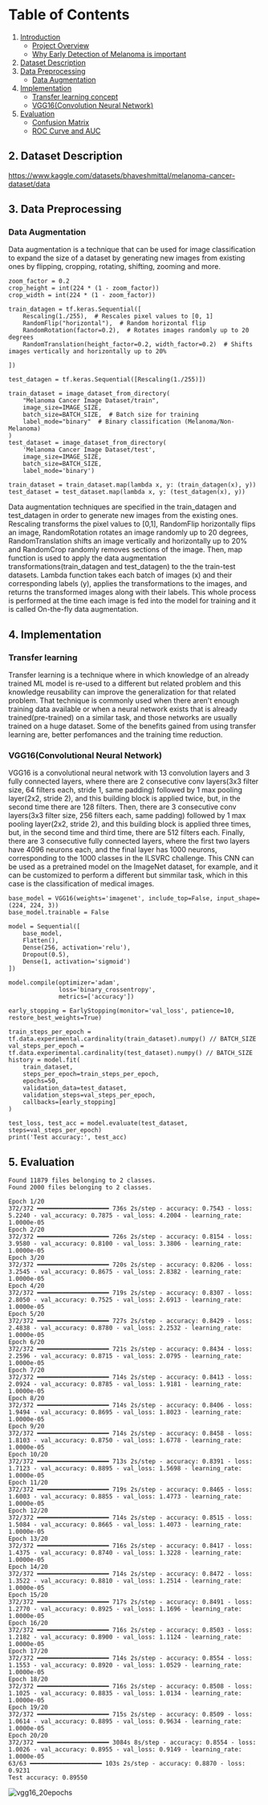 

# Table of Contents

1. [Introduction](#intro)
   - [Project Overview](#overview)
   - [Why Early Detection of Melanoma is important](#)
2. [Dataset Description](#data-descr)
3. [Data Preprocessing](#preprocessing)
   - [Data Augmentation](#)
4. [Implementation](#implementation)
   - [Transfer learning concept](#)
   - [VGG16(Convolution Neural Network)](#)
5. [Evaluation](#)
   - [Confusion Matrix](#)
   - [ROC Curve and AUC](#)





## 2. Dataset Description
https://www.kaggle.com/datasets/bhaveshmittal/melanoma-cancer-dataset/data

## 3. Data Preprocessing

### Data Augmentation
Data augmentation is a technique that can be used for image classification to expand the size of a dataset by generating new images from existing ones by flipping, cropping, rotating, shifting, zooming and more.
```
zoom_factor = 0.2
crop_height = int(224 * (1 - zoom_factor))
crop_width = int(224 * (1 - zoom_factor))

train_datagen = tf.keras.Sequential([
    Rescaling(1./255),  # Rescales pixel values to [0, 1]
    RandomFlip("horizontal"),  # Random horizontal flip
    RandomRotation(factor=0.2),  # Rotates images randomly up to 20 degrees
    RandomTranslation(height_factor=0.2, width_factor=0.2)  # Shifts images vertically and horizontally up to 20%

])

test_datagen = tf.keras.Sequential([Rescaling(1./255)])

train_dataset = image_dataset_from_directory(
    "Melanoma Cancer Image Dataset/train",
    image_size=IMAGE_SIZE,
    batch_size=BATCH_SIZE,  # Batch size for training
    label_mode="binary"  # Binary classification (Melanoma/Non-Melanoma)
)
test_dataset = image_dataset_from_directory(
    'Melanoma Cancer Image Dataset/test',
    image_size=IMAGE_SIZE,
    batch_size=BATCH_SIZE,
    label_mode='binary')

train_dataset = train_dataset.map(lambda x, y: (train_datagen(x), y))
test_dataset = test_dataset.map(lambda x, y: (test_datagen(x), y))

```

Data augmentation techniques are specified in the train_datagen and test_datagen in order to generate new images from the existing ones. Rescaling transforms the pixel values to [0,1], RandomFlip horizontally flips an image, RandomRotation rotates an image randomly up to 20 degrees, RandomTranslation shifts an image vertically and horizontally up to 20% and RandomCrop randomly removes sections of the image. Then, map function is used to apply the data augmentation transformations(train_datagen and test_datagen) to the the train-test datasets. Lambda function takes each batch of images (x) and their corresponding labels (y), applies the transformations to the images, and returns the transformed images along with their labels. This whole process is performed at the time each image is fed into the model for training and it is called On-the-fly data augmentation.


## 4. Implementation

### Transfer learning

Transfer learning is a technique where in which knowledge of an already trained ML model is re-used to a different but related problem and this knowledge reusability can improve the generalization for that related problem. That technique is commonly used when there aren't enough training data available or when a neural network exists that is already trained(pre-trained) on a similar task, and those networks are usually trained on a huge dataset. Some of the benefits gained from using transfer learning are, better perfomances and the training time reduction. 


### VGG16(Convolutional Neural Network)

VGG16 is a convolutional neural network with 13 convolution layers and 3 fully connected layers, where there are 2 consecutive conv layers(3x3 filter size, 64 filters each, stride 1, same padding) followed by 1 max pooling layer(2x2, stride 2), and this building block is applied twice, but, in the second time there are 128 filters. Then, there are 3 consecutive conv layers(3x3 filter size, 256 filters each, same padding) followed by 1 max pooling layer(2x2, stride 2), and this building block is applied three times, but, in the second time and third time, there are 512 filters each. Finally, there are 3 consecutive fully connected layers, where the first two layers have 4096 neurons each, and the final layer has 1000 neurons, corresponding to the 1000 classes in the ILSVRC challenge. This CNN can be used as a pretrained model on the ImageNet dataset, for example, and it can be customized to perform a different but simmilar task, which in this case is the classification of medical images.


```
base_model = VGG16(weights='imagenet', include_top=False, input_shape=(224, 224, 3))
base_model.trainable = False

model = Sequential([
    base_model,
    Flatten(),
    Dense(256, activation='relu'),
    Dropout(0.5),
    Dense(1, activation='sigmoid')
])

model.compile(optimizer='adam',
              loss='binary_crossentropy',
              metrics=['accuracy'])

early_stopping = EarlyStopping(monitor='val_loss', patience=10, restore_best_weights=True)

train_steps_per_epoch = tf.data.experimental.cardinality(train_dataset).numpy() // BATCH_SIZE
val_steps_per_epoch = tf.data.experimental.cardinality(test_dataset).numpy() // BATCH_SIZE
history = model.fit(
    train_dataset,
    steps_per_epoch=train_steps_per_epoch,
    epochs=50,
    validation_data=test_dataset,
    validation_steps=val_steps_per_epoch,
    callbacks=[early_stopping]
)

test_loss, test_acc = model.evaluate(test_dataset, steps=val_steps_per_epoch)
print('Test accuracy:', test_acc)
```


## 5. Evaluation

```
Found 11879 files belonging to 2 classes.
Found 2000 files belonging to 2 classes.

Epoch 1/20
372/372 ━━━━━━━━━━━━━━━━━━━━ 736s 2s/step - accuracy: 0.7543 - loss: 5.2240 - val_accuracy: 0.7875 - val_loss: 4.2004 - learning_rate: 1.0000e-05
Epoch 2/20
372/372 ━━━━━━━━━━━━━━━━━━━━ 726s 2s/step - accuracy: 0.8154 - loss: 3.9580 - val_accuracy: 0.8100 - val_loss: 3.3806 - learning_rate: 1.0000e-05
Epoch 3/20
372/372 ━━━━━━━━━━━━━━━━━━━━ 720s 2s/step - accuracy: 0.8206 - loss: 3.2545 - val_accuracy: 0.8675 - val_loss: 2.8382 - learning_rate: 1.0000e-05
Epoch 4/20
372/372 ━━━━━━━━━━━━━━━━━━━━ 719s 2s/step - accuracy: 0.8307 - loss: 2.8050 - val_accuracy: 0.7525 - val_loss: 2.6913 - learning_rate: 1.0000e-05
Epoch 5/20
372/372 ━━━━━━━━━━━━━━━━━━━━ 727s 2s/step - accuracy: 0.8429 - loss: 2.4838 - val_accuracy: 0.8780 - val_loss: 2.2532 - learning_rate: 1.0000e-05
Epoch 6/20
372/372 ━━━━━━━━━━━━━━━━━━━━ 721s 2s/step - accuracy: 0.8434 - loss: 2.2596 - val_accuracy: 0.8715 - val_loss: 2.0795 - learning_rate: 1.0000e-05
Epoch 7/20
372/372 ━━━━━━━━━━━━━━━━━━━━ 714s 2s/step - accuracy: 0.8413 - loss: 2.0924 - val_accuracy: 0.8785 - val_loss: 1.9181 - learning_rate: 1.0000e-05
Epoch 8/20
372/372 ━━━━━━━━━━━━━━━━━━━━ 714s 2s/step - accuracy: 0.8406 - loss: 1.9494 - val_accuracy: 0.8695 - val_loss: 1.8023 - learning_rate: 1.0000e-05
Epoch 9/20
372/372 ━━━━━━━━━━━━━━━━━━━━ 714s 2s/step - accuracy: 0.8458 - loss: 1.8103 - val_accuracy: 0.8750 - val_loss: 1.6778 - learning_rate: 1.0000e-05
Epoch 10/20
372/372 ━━━━━━━━━━━━━━━━━━━━ 713s 2s/step - accuracy: 0.8391 - loss: 1.7123 - val_accuracy: 0.8895 - val_loss: 1.5698 - learning_rate: 1.0000e-05
Epoch 11/20
372/372 ━━━━━━━━━━━━━━━━━━━━ 719s 2s/step - accuracy: 0.8465 - loss: 1.6003 - val_accuracy: 0.8855 - val_loss: 1.4773 - learning_rate: 1.0000e-05
Epoch 12/20
372/372 ━━━━━━━━━━━━━━━━━━━━ 714s 2s/step - accuracy: 0.8515 - loss: 1.5084 - val_accuracy: 0.8665 - val_loss: 1.4073 - learning_rate: 1.0000e-05
Epoch 13/20
372/372 ━━━━━━━━━━━━━━━━━━━━ 716s 2s/step - accuracy: 0.8417 - loss: 1.4375 - val_accuracy: 0.8740 - val_loss: 1.3228 - learning_rate: 1.0000e-05
Epoch 14/20
372/372 ━━━━━━━━━━━━━━━━━━━━ 714s 2s/step - accuracy: 0.8472 - loss: 1.3522 - val_accuracy: 0.8810 - val_loss: 1.2514 - learning_rate: 1.0000e-05
Epoch 15/20
372/372 ━━━━━━━━━━━━━━━━━━━━ 717s 2s/step - accuracy: 0.8491 - loss: 1.2770 - val_accuracy: 0.8925 - val_loss: 1.1696 - learning_rate: 1.0000e-05
Epoch 16/20
372/372 ━━━━━━━━━━━━━━━━━━━━ 716s 2s/step - accuracy: 0.8503 - loss: 1.2182 - val_accuracy: 0.8900 - val_loss: 1.1124 - learning_rate: 1.0000e-05
Epoch 17/20
372/372 ━━━━━━━━━━━━━━━━━━━━ 714s 2s/step - accuracy: 0.8554 - loss: 1.1553 - val_accuracy: 0.8920 - val_loss: 1.0529 - learning_rate: 1.0000e-05
Epoch 18/20
372/372 ━━━━━━━━━━━━━━━━━━━━ 716s 2s/step - accuracy: 0.8508 - loss: 1.1025 - val_accuracy: 0.8835 - val_loss: 1.0134 - learning_rate: 1.0000e-05
Epoch 19/20
372/372 ━━━━━━━━━━━━━━━━━━━━ 715s 2s/step - accuracy: 0.8509 - loss: 1.0614 - val_accuracy: 0.8895 - val_loss: 0.9634 - learning_rate: 1.0000e-05
Epoch 20/20
372/372 ━━━━━━━━━━━━━━━━━━━━ 3084s 8s/step - accuracy: 0.8554 - loss: 1.0026 - val_accuracy: 0.8955 - val_loss: 0.9149 - learning_rate: 1.0000e-05
63/63 ━━━━━━━━━━━━━━━━━━━━ 103s 2s/step - accuracy: 0.8870 - loss: 0.9231
Test accuracy: 0.89550
```

![vgg16_20epochs](https://github.com/BillysKes/melanoma-cancer_detection/assets/73298709/488cf79d-ae9b-49ca-b55d-d20504794fbf)


